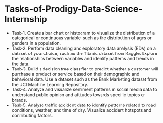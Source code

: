 # Tasks-of-Prodigy-Data-Science-Internship
- Task-1. Create a bar chart or histogram to visualize the distribution of a categorical or continuous variable, such as the distribution of ages or genders in a population.
- Task-2. Perform data cleaning and exploratory data analysis (EDA) on a dataset of your choice, such as the Titanic dataset from Kaggle. Explore the relationships between variables and identify patterns and trends in the data.
- Task-3. Build a decision tree classifier to predict whether a customer will purchase a product or service based on their demographic and behavioral data. Use a dataset such as the Bank Marketing dataset from the UCI Machine Learning Repository.
- Task-4. Analyze and visualize sentiment patterns in social media data to understand public opinion and attitudes towards specific topics or brands.
- Task-5. Analyze traffic accident data to identify patterns related to road conditions, weather, and time of day. Visualize accident hotspots and contributing factors.
